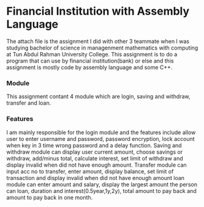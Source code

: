 # Financial Institution with Assembly Language 
The attach file is the assignment I did with other 3 teammate when I was studying bachelor of science in managenment mathematics with computing at Tun Abdul Rahman University College. This assignment is to do a program that can use by financial institution(bank) or else and this assignment is mostly code by assembly language and some C++.

### Module
This assignment contant 4 module which are login, saving and withdraw, transfer and loan. 

### Features
I am mainly responsible for the login module and the features include allow user to enter username and password, password encryption, lock account when key in 3 time wrong password and a delay function. Saving and withdraw module can display user current amount, choose savings or withdraw, add/minus total, calculate interest, set limit of withdraw 
and display invalid when did not have enough amount. Transfer module can input acc no to transfer, enter amount, display balance, set limit of transaction and display invalid when did not have enough amount loan module can enter amount and salary, display the largest amount the person can loan, duration and interest(0.5year,1y,2y), total amount to pay back
and amount to pay back in one month.





